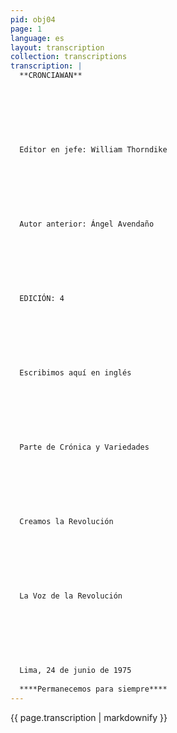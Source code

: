 ```yaml
---
pid: obj04
page: 1
language: es
layout: transcription
collection: transcriptions
transcription: |
  **CRONCIAWAN**
  
  
  
  
  
  
  
  Editor en jefe: William Thorndike
  
  
  
  
  
  
  
  Autor anterior: Ángel Avendaño
  
  
  
  
  
  
  
  EDICIÓN: 4
  
  
  
  
  
  
  
  Escribimos aquí en inglés
  
  
  
  
  
  
  
  Parte de Crónica y Variedades
  
  
  
  
  
  
  
  Creamos la Revolución
  
  
  
  
  
  
  
  La Voz de la Revolución
  
  
  
  
  
  
  
  Lima, 24 de junio de 1975
  
  ****Permanecemos para siempre****
---
```


{{ page.transcription | markdownify }}
